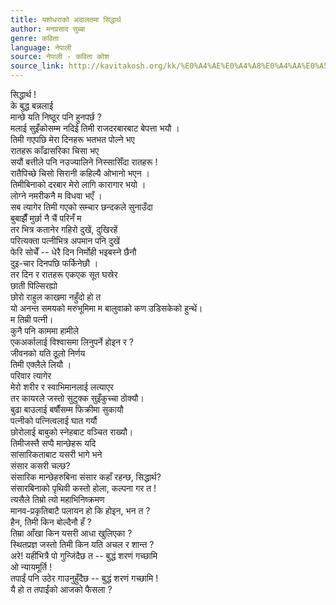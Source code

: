 ```yaml
---
title: यशोधराको अदालतमा सिद्धार्थ
author: मनप्रसाद सुब्बा
genre: कविता
language: नेपाली
source: नेपाली - कविता कोश
source_link: http://kavitakosh.org/kk/%E0%A4%AE%E0%A4%A8%E0%A4%AA%E0%A5%8D%E0%A4%B0%E0%A4%B8%E0%A4%BE%E0%A4%A6_%E0%A4%B8%E0%A5%81%E0%A4%AC%E0%A5%8D%E0%A4%AC%E0%A4%BE
---
```


सिद्धार्थ !  
के बुद्ध बन्नलाई  
मान्छे यति निष्ठूर पनि हुनपर्छ ?  
मलाई सुइँकोसम्म नदिई तिमी राजदरबारबाट बेपत्ता भयौ ।  
तिमी गएपछि मेरा दिनहरू भतभत पोल्ने भए  
रातहरू काँढासरिका चिसा भए  
सयौं बत्तीले पनि नउज्यालिने निस्सासिँदा रातहरू !  
रातैपिच्छे चिसो सिरानी कहिल्यै ओभानो भएन ।  
तिमीबिनाको दरबार मेरो लागि कारागार भयो ।  
लोग्ने नमरीकनै म विधवा भएँ ।  
सब त्यागेर तिमी गएको सम्चार छन्दकले सुनाउँदा  
बुबाझैँ मुर्छा नै चैं परिनँ म  
तर भित्र कतानेर गहिरो दुखें, दुखिरहें  
परित्यक्ता पत्नीभित्र अपमान पनि दुखें  
फेरि सोचेँ -- धेरै दिन निर्मोही भइबस्ने छैनौ  
दुइ-चार दिनपछि फर्किनेछौ ।  
तर दिन र रातहरू एकएक सूत घस्रेर  
छाती पिल्सिरह्यो  
छोरो राहुल काखमा नहुँदो हो त  
यो अनन्त समयको मरुभूमिमा म बालुवाको कण उडिसकेको हुन्थें।  
म तिम्री पत्नी।  
कुनै पनि काममा हामीले  
एकअर्कालाई विश्वासमा लिनुपर्ने होइन र ?  
जीवनको यति ठूलो निर्णय  
तिमी एक्लैले लियौ ।  
परिवार त्यागेर  
मेरो शरीर र स्वाभिमानलाई लत्याएर  
तर कायरले जस्तो सुटुक्क सुइँकुच्चा ठोक्यौ।  
बुढा बाउलाई बर्षौंसम्म फिक्रीमा सुकायौ  
पत्नीको पत्नित्वलाई घात गर्यौ  
छोरोलाई बाबुको स्नेहबाट वञ्चित राख्यौ।  
तिमीजस्तै सप्पै मान्छेहरू यदि  
सांसारिकताबाट यसरी भागे भने  
संसार कसरी चल्छ?  
संसारिक मान्छेहरुबिना संसार कहाँ रहन्छ, सिद्धार्थ?  
संसारबिनाको पृथिवी कस्तो होला, कल्पना गर त !  
त्यसैले तिम्रो त्यो महाभिनिष्क्रमण  
मानव-प्रकृतिबाटै पलायन हो कि होइन, भन त ?  
हैन, तिमी किन बोल्दैनौ हँ ?  
तिम्रा आँखा किन यसरी आधा खुलिएका ?  
स्थितप्रज्ञ जस्तो तिमी किन यति अचल र शान्त ?  
अरे! यहींभित्रै पो गुन्जिंदैछ त -- बुद्धं शरणं गच्छामि  
ओ न्यायमूर्ति !  
तपाईं पनि उठेर गाउनुहुँदैछ -- बुद्धं शरणं गच्छामि !  
यै हो त तपाईंको आजको फैसला ?
